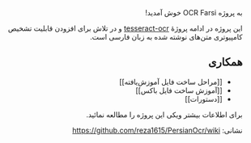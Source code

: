 <div dir="rtl">
به پروژه OCR Farsi خوش آمدید!

این پروژه در ادامه پروژهٔ [tesseract-ocr](http://code.google.com/p/tesseract-ocr/) و در تلاش برای افزودن قابلیت تشخیص کامپیوتری متن‌های نوشته شده به زبان فارسی است.
## همکاری
* [[مراحل ساخت فایل آموزش‌یافته]]
* [[آموزش ساخت فایل باکس]]
* [[دستورات]]

برای اطلاعات بیشتر ویکی این پروژه را مطالعه نمائيد.

نشانی: https://github.com/reza1615/PersianOcr/wiki